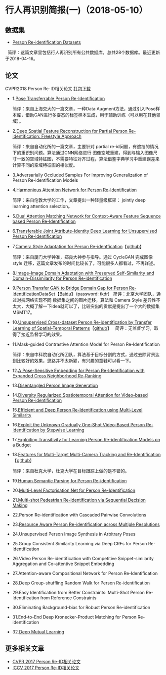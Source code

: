 行人再识别简报(一)（2018-05-10）
=====

数据集
----
* [Person Re-identification Datasets](http://robustsystems.coe.neu.edu/sites/robustsystems.coe.neu.edu/files/systems/projectpages/reiddataset.html)

   简评：这篇文章里包括行人再识别所有公共数据库，总共28个数据库。最近更新于2018-04-16。
  
论文
-----
CVPR2018 Person Re-ID相关论文 [打包下载](https://pan.baidu.com/s/1JUdVwbK_K7yngbF-pYb4xQ)
* 1.[Pose Transferrable Person Re-Identification](https://pan.baidu.com/s/1nwFetDZ)
  
  简评：来自上海交大的一篇文章，一种Data Augment方法，通过引入Pose样本库，借助GAN进行多姿态的标签样本生成，用于辅助训练（可以用在其他领域）。
* 2.[Deep Spatial Feature Reconstruction for Partial Person Re-identification: Freestyle Approach](https://arxiv.org/abs/1801.00881)
  
  简评：来自自动化所的一篇文章，主要针对 partial re-id问题，有遮挡的情况下的重识别问题。算法通过CNN网络进行 图像空域重建，得到与输入图像尺寸一致的空域特征图，不需要特征对齐过程，算法借鉴字典学习中重建误差来计算不同的空域特征图的相似度。
* 3.Adversarially Occluded Samples For Improving Generalization of Person Re-identification Models
* 4.[Harmonious Attention Network for Person Re-Identification](https://arxiv.org/abs/1802.08122)
   
   简评：来自伦敦大学的工作，文章提出一种轻量级框架： jointly deep learning attention selection。
* 5.[Dual Attention Matching Network for Context-Aware Feature Sequence based Person Re-Identification](https://arxiv.org/abs/1803.09937)
* 6.[Transferable Joint Attribute-Identity Deep Learning for Unsupervised Person Re-Identification](https://arxiv.org/abs/1803.09786)
* 7.[Camera Style Adaptation for Person Re-identfication](https://arxiv.org/abs/1711.10295v1)【[github](https://github.com/zhunzhong07/CamStyle)】
  
  简评：来自厦门大学钟准，郑良大神参与指导。通过 CycleGAN 完成图像 style 迁移，这篇文章发布的时间比较长了，可能很多人都看过，不再详述。
* 8.[Image-Image Domain Adaptation with Preserved Self-Similarity and Domain-Dissimilarity for Person Re-identification](https://arxiv.org/abs/1711.07027)
* 9.[Person Transfer GAN to Bridge Domain Gap for Person Re-Identification](https://arxiv.org/abs/1711.08565)DataSet【[Baidu](https://pan.baidu.com/share/init?surl=tNZdIpT_054ST8syYW1gzw)】（password: tkdr)
  
  简评：北京大学团队，通过对抗网络实现不同 数据集之间的图片迁移，算法和 Camera Style 差异性不太大，大概了解一下idea就可以了，比较突出的贡献是提出了一个大的数据集 MSMT17。
* 10.[Unsupervised Cross-dataset Person Re-identification by Transfer Learning of Spatial-Temporal Patterns](https://arxiv.org/abs/1803.07293)【[github](https://github.com/ahangchen/TFusion)】
  
  简评：无监督学习，取得了接近监督学习的效果。
* 11.Mask-guided Contrastive Attention Model for Person Re-Identification
  
  简评：来自中科院自动化所团队，算法基于目标分割的方式，通过去除背景达到比较好的效果，思路并不太新颖，有兴趣的童鞋可以看一下。
* 12.[A Pose-Sensitive Embedding for Person Re-Identification with Expanded Cross Neighborhood Re-Ranking](https://arxiv.org/abs/1711.10378)
* 13.[Disentangled Person Image Generation](https://arxiv.org/abs/1712.02621)
* 14.[Diversity Regularized Spatiotemporal Attention for Video-based Person Re-identification](https://arxiv.org/abs/1803.09882)
* 15.[Efficient and Deep Person Re-Identification using Multi-Level Similarity](https://arxiv.org/abs/1803.11353)
* 16.[Exploit the Unknown Gradually One-Shot Video-Based Person Re-Identification by Stepwise Learning](http://xuanyidong.com/publication/cvpr-2018-reid/)
* 17.[Exploiting Transitivity for Learning Person Re-identification Models on a Budget](https://core.ac.uk/display/53854596)
* 18.[Features for Multi-Target Multi-Camera Tracking and Re-Identification](https://arxiv.org/abs/1803.10859)【[github](https://github.com/yoon28/SCT4DukeMTMC)】
  
  简评：来自杜克大学，杜克大学在目标跟踪上做的是不错的。
* 19.[Human Semantic Parsing for Person Re-identification](https://arxiv.org/abs/1804.00216)
* 20.[Multi-Level Factorisation Net for Person Re-Identification](https://arxiv.org/abs/1803.09132)
* 21.[Multi-shot Pedestrian Re-identification via Sequential Decision Making](https://arxiv.org/abs/1712.07257)
* 22.Person Re-identification with Cascaded Pairwise Convolutions
* 23.[Resource Aware Person Re-identification across Multiple Resolutions](http://home.bharathh.info/pubs/pdfs/WangCVPR2018b.pdf)
* 24.Unsupervised Person Image Synthesis in Arbitrary Poses
* 25.Group Consistent Similarity Learning via Deep CRFs for Person Re-Identification
* 26.Video Person Re-identification with Competitive Snippet-similarity Aggregation and Co-attentive Snippet Embedding
* 27.Attention-aware Compositional Network for Person Re-Identification
* 28.Deep Group-shuffling Random Walk for Person Re-identification
* 29.Easy Identification from Better Constraints: Multi-Shot Person Re-Identification from Reference Constraints
* 30.Eliminating Background-bias for Robust Person Re-identification
* 31.End-to-End Deep Kronecker-Product Matching for Person Re-identification
* 32.[Deep Mutual Learning](https://arxiv.org/abs/1706.00384)
  
 更多相关文章
 -------
 * [CVPR 2017 Person Re-ID相关论文](https://zhuanlan.zhihu.com/p/29053615)
 * [ICCV 2017 Person Re-ID相关论文](https://zhuanlan.zhihu.com/p/29102474)
 
  

